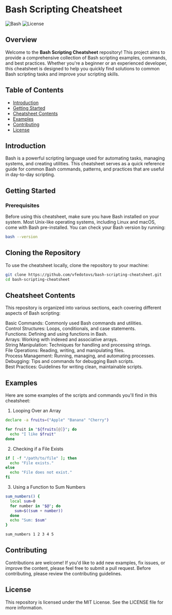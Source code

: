 # Bash Scripting Cheatsheet

![Bash](https://img.shields.io/badge/Bash-v5.1+-blue.svg) ![License](https://img.shields.io/github/license/vfedotovs/bash-scripting-cheatsheet)

## Overview

Welcome to the **Bash Scripting Cheatsheet** repository! This project aims to provide a comprehensive collection of Bash scripting examples, commands, and best practices. Whether you're a beginner or an experienced developer, this cheatsheet is designed to help you quickly find solutions to common Bash scripting tasks and improve your scripting skills.

## Table of Contents

- [Introduction](#introduction)
- [Getting Started](#getting-started)
- [Cheatsheet Contents](#cheatsheet-contents)
- [Examples](#examples)
- [Contributing](#contributing)
- [License](#license)

## Introduction

Bash is a powerful scripting language used for automating tasks, managing systems, and creating utilities. This cheatsheet serves as a quick reference guide for common Bash commands, patterns, and practices that are useful in day-to-day scripting.

## Getting Started

### Prerequisites

Before using this cheatsheet, make sure you have Bash installed on your system. Most Unix-like operating systems, including Linux and macOS, come with Bash pre-installed. You can check your Bash version by running:

```bash
bash --version
```

## Cloning the Repository
To use the cheatsheet locally, clone the repository to your machine:

```bash
git clone https://github.com/vfedotovs/bash-scripting-cheatsheet.git
cd bash-scripting-cheatsheet
```

## Cheatsheet Contents
This repository is organized into various sections, each covering different aspects of Bash scripting:

Basic Commands: Commonly used Bash commands and utilities.   
Control Structures: Loops, conditionals, and case statements.   
Functions: Defining and using functions in Bash.   
Arrays: Working with indexed and associative arrays.   
String Manipulation: Techniques for handling and processing strings.   
File Operations: Reading, writing, and manipulating files.   
Process Management: Running, managing, and automating processes.   
Debugging: Tips and commands for debugging Bash scripts.   
Best Practices: Guidelines for writing clean, maintainable scripts.   

## Examples
Here are some examples of the scripts and commands you'll find in this cheatsheet:

1. Looping Over an Array
```bash
declare -a fruits=("Apple" "Banana" "Cherry")

for fruit in "${fruits[@]}"; do
  echo "I like $fruit"
done
```

2. Checking if a File Exists
```bash
if [ -f "/path/to/file" ]; then
  echo "File exists."
else
  echo "File does not exist."
fi
```

3. Using a Function to Sum Numbers
```bash
sum_numbers() {
  local sum=0
  for number in "$@"; do
    sum=$((sum + number))
  done
  echo "Sum: $sum"
}

sum_numbers 1 2 3 4 5
```

## Contributing
Contributions are welcome! If you'd like to add new examples, fix issues, or improve the content, please feel free to submit a pull request. Before contributing, please review the contributing guidelines.

## License
This repository is licensed under the MIT License. See the LICENSE file for more information.
